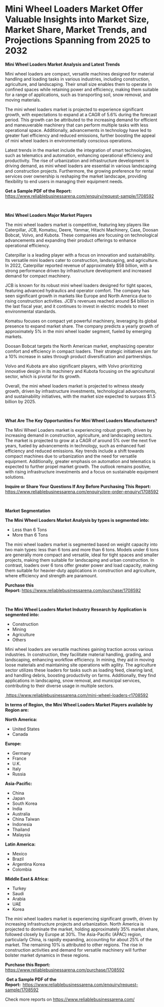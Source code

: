 <p><h1>Mini Wheel Loaders Market Offer Valuable Insights into Market Size, Market Share, Market Trends, and Projections Spanning from 2025 to 2032</h1></p><p><strong>Mini Wheel Loaders Market Analysis and Latest Trends</strong></p>
<p><p>Mini wheel loaders are compact, versatile machines designed for material handling and loading tasks in various industries, including construction, agriculture, and landscaping. Their small size enables them to operate in confined spaces while retaining power and efficiency, making them suitable for a range of applications, such as transporting soil, snow removal, and moving materials.</p><p>The mini wheel loaders market is projected to experience significant growth, with expectations to expand at a CAGR of 5.6% during the forecast period. This growth can be attributed to the increasing demand for efficient and maneuverable machinery that can perform multiple tasks with less operational space. Additionally, advancements in technology have led to greater fuel efficiency and reduced emissions, further boosting the appeal of mini wheel loaders in environmentally conscious operations.</p><p>Latest trends in the market include the integration of smart technologies, such as telematics and automation, enhancing operational efficiency and productivity. The rise of urbanization and infrastructure development is driving demand, as mini wheel loaders are essential in various landscaping and construction projects. Furthermore, the growing preference for rental services over ownership is reshaping the market landscape, providing flexibility to end users in managing their equipment needs.</p></p>
<p><strong>Get a Sample PDF of the Report:&nbsp;</strong> <a href="https://www.reliablebusinessarena.com/enquiry/request-sample/1708592?utm_campaign=3554&utm_medium=2&utm_source=Github&utm_content=ia&utm_term=27032025&utm_id=mini-wheel-loaders">https://www.reliablebusinessarena.com/enquiry/request-sample/1708592</a></p>
<p>&nbsp;</p>
<p><strong>Mini Wheel Loaders Major Market Players</strong></p>
<p><p>The mini wheel loaders market is competitive, featuring key players like Caterpillar, JCB, Komatsu, Deere, Yanmar, Hitachi Machinery, Case, Doosan Bobcat, Volvo, and Kubota. These companies are focusing on technological advancements and expanding their product offerings to enhance operational efficiency.</p><p>Caterpillar is a leading player with a focus on innovation and sustainability. Its versatile mini loaders cater to construction, landscaping, and agriculture. In 2022, Caterpillar reported revenue of approximately $58 billion, with a strong performance driven by infrastructure development and increased demand for compact machinery.</p><p>JCB is known for its robust mini wheel loaders designed for tight spaces, featuring advanced hydraulics and operator comfort. The company has seen significant growth in markets like Europe and North America due to rising construction activities. JCB's revenues reached around $4 billion in the last fiscal year, and it continues to invest in electric models to meet environmental standards.</p><p>Komatsu focuses on compact yet powerful machinery, leveraging its global presence to expand market share. The company predicts a yearly growth of approximately 5% in the mini wheel loader segment, fueled by emerging markets.</p><p>Doosan Bobcat targets the North American market, emphasizing operator comfort and efficiency in compact loaders. Their strategic initiatives aim for a 10% increase in sales through product diversification and partnerships.</p><p>Volvo and Kubota are also significant players, with Volvo prioritizing innovative design in its machinery and Kubota focusing on the agricultural sector, which is pivotal for its growth.</p><p>Overall, the mini wheel loaders market is projected to witness steady growth, driven by infrastructure investments, technological advancements, and sustainability initiatives, with the market size expected to surpass $1.5 billion by 2025.</p></p>
<p>&nbsp;</p>
<p><strong>What Are The Key Opportunities For Mini Wheel Loaders Manufacturers?</strong></p>
<p><p>The Mini Wheel Loaders market is experiencing robust growth, driven by increasing demand in construction, agriculture, and landscaping sectors. The market is projected to grow at a CAGR of around 5% over the next five years, fueled by advancements in technology, such as enhanced fuel efficiency and reduced emissions. Key trends include a shift towards compact machines due to urbanization and the need for versatile equipment. Additionally, greater emphasis on automation and telematics is expected to further propel market growth. The outlook remains positive, with rising infrastructure investments and a focus on sustainable equipment solutions.</p></p>
<p><strong>Inquire or Share Your Questions If Any Before Purchasing This Report:</strong> <a href="https://www.reliablebusinessarena.com/enquiry/pre-order-enquiry/1708592?utm_campaign=3554&utm_medium=2&utm_source=Github&utm_content=ia&utm_term=27032025&utm_id=mini-wheel-loaders">https://www.reliablebusinessarena.com/enquiry/pre-order-enquiry/1708592</a></p>
<p>&nbsp;</p>
<p><strong>Market Segmentation</strong></p>
<p><strong>The Mini Wheel Loaders Market Analysis by types is segmented into:</strong></p>
<p><ul><li>Less than 6 Tons</li><li>More than 6 Tons</li></ul></p>
<p><p>The mini wheel loaders market is segmented based on weight capacity into two main types: less than 6 tons and more than 6 tons. Models under 6 tons are generally more compact and versatile, ideal for tight spaces and smaller projects, making them suitable for landscaping and urban construction. In contrast, loaders over 6 tons offer greater power and load capacity, making them suitable for heavier-duty applications in construction and agriculture, where efficiency and strength are paramount.</p></p>
<p><strong>Purchase this Report:&nbsp;</strong><a href="https://www.reliablebusinessarena.com/purchase/1708592?utm_campaign=3554&utm_medium=2&utm_source=Github&utm_content=ia&utm_term=27032025&utm_id=mini-wheel-loaders">https://www.reliablebusinessarena.com/purchase/1708592</a></p>
<p>&nbsp;</p>
<p><strong>The Mini Wheel Loaders Market Industry Research by Application is segmented into:</strong></p>
<p><ul><li>Construction</li><li>Mining</li><li>Agriculture</li><li>Others</li></ul></p>
<p><p>Mini wheel loaders are versatile machines gaining traction across various industries. In construction, they facilitate material handling, grading, and landscaping, enhancing workflow efficiency. In mining, they aid in moving loose materials and maintaining site operations with agility. The agriculture sector utilizes these loaders for tasks such as loading feed, clearing land, and handling debris, boosting productivity on farms. Additionally, they find applications in landscaping, snow removal, and municipal services, contributing to their diverse usage in multiple sectors.</p></p>
<p><a href="https://www.reliablebusinessarena.com/mini-wheel-loaders-r1708592?utm_campaign=3554&utm_medium=2&utm_source=Github&utm_content=ia&utm_term=27032025&utm_id=mini-wheel-loaders">&nbsp;https://www.reliablebusinessarena.com/mini-wheel-loaders-r1708592</a></p>
<p><strong>In terms of Region, the Mini Wheel Loaders Market Players available by Region are:</strong></p>
<p>
    <p> <strong> North America: </strong>
        <ul>
            <li>United States</li>
            <li>Canada</li>
        </ul>
        </p> 
    <p> <strong> Europe: </strong>
        <ul>
            <li>Germany</li>
            <li>France</li>
            <li>U.K.</li>
            <li>Italy</li>
            <li>Russia</li>
        </ul>
        </p> 
    <p> <strong> Asia-Pacific: </strong>
        <ul>
            <li>China</li>
            <li>Japan</li>
            <li>South Korea</li>
            <li>India</li>
            <li>Australia</li>
            <li>China Taiwan</li>
            <li>Indonesia</li>
            <li>Thailand</li>
            <li>Malaysia</li>
        </ul>
        </p> 
    <p> <strong> Latin America: </strong>
        <ul>
            <li>Mexico</li>
            <li>Brazil</li>
            <li>Argentina Korea</li>
            <li>Colombia</li>
        </ul>
        </p> 
    <p> <strong> Middle East & Africa: </strong>
        <ul>
            <li>Turkey</li>
            <li>Saudi</li>
            <li>Arabia</li>
            <li>UAE</li>
            <li>Korea</li>
        </ul>
    </p>
    </p>
<p><p>The mini wheel loaders market is experiencing significant growth, driven by increasing infrastructure projects and urbanization. North America is projected to dominate the market, holding approximately 35% market share, followed closely by Europe at 30%. The Asia-Pacific (APAC) region, particularly China, is rapidly expanding, accounting for about 25% of the market. The remaining 10% is attributed to other regions. The rise in construction activities and demand for versatile machinery will further bolster market dynamics in these regions.</p></p>
<p><strong>Purchase this Report: </strong><a href="https://www.reliablebusinessarena.com/purchase/1708592?utm_campaign=3554&utm_medium=2&utm_source=Github&utm_content=ia&utm_term=27032025&utm_id=mini-wheel-loaders">https://www.reliablebusinessarena.com/purchase/1708592</a></p>
<p>&nbsp;<strong>Get a Sample PDF of the Report:&nbsp;&nbsp;</strong><a href="https://www.reliablebusinessarena.com/enquiry/request-sample/1708592?utm_campaign=3554&utm_medium=2&utm_source=Github&utm_content=ia&utm_term=27032025&utm_id=mini-wheel-loaders">https://www.reliablebusinessarena.com/enquiry/request-sample/1708592</a></p>
<p><strong></strong></p>
<p>Check more reports on <a href="https://www.reliablebusinessarena.com/?utm_campaign=3554&utm_medium=2&utm_source=Github&utm_content=ia&utm_term=27032025&utm_id=mini-wheel-loaders">https://www.reliablebusinessarena.com/</a></p>